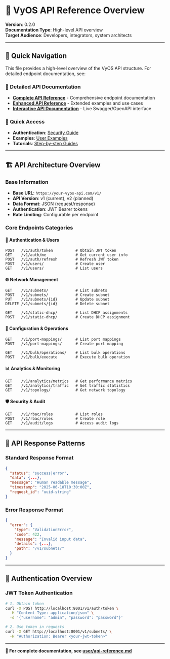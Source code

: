 # 📡 VyOS API Reference Overview

**Version**: 0.2.0  
**Documentation Type**: High-level API overview  
**Target Audience**: Developers, integrators, system architects

---

## 📍 **Quick Navigation**

This file provides a high-level overview of the VyOS API structure. For detailed endpoint documentation, see:

### **📖 Detailed API Documentation**
- **[Complete API Reference](user/api-reference.md)** - Comprehensive endpoint documentation
- **[Enhanced API Reference](user/api-reference-enhanced.md)** - Extended examples and use cases
- **[Interactive API Documentation](http://localhost:8001/docs)** - Live Swagger/OpenAPI interface

### **🎯 Quick Access**
- **Authentication**: [Security Guide](user/security.md#authentication)
- **Examples**: [User Examples](user/EXAMPLES.md)
- **Tutorials**: [Step-by-step Guides](user/tutorials.md)

---

## 🏗️ **API Architecture Overview**

### **Base Information**
- **Base URL**: `https://your-vyos-api.com/v1/`
- **API Version**: v1 (current), v2 (planned)
- **Data Format**: JSON (request/response)
- **Authentication**: JWT Bearer tokens
- **Rate Limiting**: Configurable per endpoint

### **Core Endpoints Categories**

#### **🔐 Authentication & Users**
```
POST   /v1/auth/token          # Obtain JWT token
GET    /v1/auth/me             # Get current user info
POST   /v1/auth/refresh        # Refresh JWT token
POST   /v1/users/              # Create user
GET    /v1/users/              # List users
```

#### **🌐 Network Management**
```
GET    /v1/subnets/            # List subnets
POST   /v1/subnets/            # Create subnet
PUT    /v1/subnets/{id}        # Update subnet
DELETE /v1/subnets/{id}        # Delete subnet

GET    /v1/static-dhcp/        # List DHCP assignments
POST   /v1/static-dhcp/        # Create DHCP assignment
```

#### **🔧 Configuration & Operations**
```
GET    /v1/port-mappings/      # List port mappings
POST   /v1/port-mappings/      # Create port mapping

GET    /v1/bulk/operations/    # List bulk operations
POST   /v1/bulk/execute        # Execute bulk operation
```

#### **📊 Analytics & Monitoring**
```
GET    /v1/analytics/metrics   # Get performance metrics
GET    /v1/analytics/traffic   # Get traffic statistics
GET    /v1/topology/           # Get network topology
```

#### **🛡️ Security & Audit**
```
GET    /v1/rbac/roles          # List roles
POST   /v1/rbac/roles          # Create role
GET    /v1/audit/logs          # Access audit logs
```

---

## 🔗 **API Response Patterns**

### **Standard Response Format**
```json
{
  "status": "success|error",
  "data": {...},
  "message": "Human readable message",
  "timestamp": "2025-06-18T10:30:00Z",
  "request_id": "uuid-string"
}
```

### **Error Response Format**
```json
{
  "error": {
    "type": "ValidationError",
    "code": 422,
    "message": "Invalid input data",
    "details": {...},
    "path": "/v1/subnets/"
  }
}
```

---

## 🔐 **Authentication Overview**

### **JWT Token Authentication**
```bash
# 1. Obtain token
curl -X POST http://localhost:8001/v1/auth/token \
  -H "Content-Type: application/json" \
  -d '{"username": "admin", "password": "password"}'

# 2. Use token in requests
curl -X GET http://localhost:8001/v1/subnets/ \
  -H "Authorization: Bearer <your-jwt-token>"
```

---

**📡 For complete documentation, see [user/api-reference.md](user/api-reference.md)**
